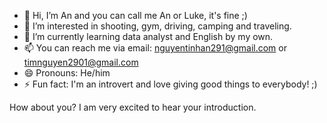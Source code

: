 - 👋 Hi, I’m An and you can call me An or Luke, it's fine ;)
- 👀 I’m interested in shooting, gym, driving, camping and traveling.
- 🌱 I’m currently learning data analyst and English by my own.
- 📫 You can reach me via email: nguyentinhan291@gmail.com or timnguyen2901@gmail.com
- 😄 Pronouns: He/him
- ⚡ Fun fact: I'm an introvert and love giving good things to everybody! ;)

How about you? I am very excited to hear your introduction.
<!---
annguyen291/annguyen291 is a ✨ special ✨ repository because its `README.md` (this file) appears on your GitHub profile.
You can click the Preview link to take a look at your changes.
--->
